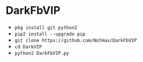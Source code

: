 # DarkFbVIP


<ul>
<li><code>pkg install git python2</code></li>
<li><code>pip2 install --upgrade pip</code></li>
<li><code>git clone https://github.com/NotHax/DarkFbVIP</code></li>
<li><code>cd DarkVIP</code></li>
<li><code>python2 DarkFbVIP.py</code></li>
</ul>
<br />
<br />

